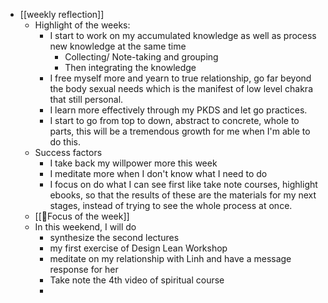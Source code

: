 - [[weekly reflection]]
    - Highlight of the weeks:
        - I start to work on my accumulated knowledge as well as process new knowledge at the same time
            - Collecting/ Note-taking and grouping
            - Then integrating the knowledge
        - I free myself more and yearn to true relationship, go far beyond the body sexual needs which is the manifest of low level chakra that still personal.
        - I learn more effectively through my PKDS and let go practices.
        - I start to go from top to down, abstract to concrete, whole to parts, this will be a tremendous growth for me when I'm able to do this.
    - Success factors
        - I take back my willpower more this week
        - I meditate more when I don't know what I need to do
        - I focus on do what I can see first like take note courses, highlight ebooks, so that the results of these are the materials for my next stages, instead of trying to see the whole process at once.
    - [[🎯Focus of the week]]
    - In this weekend, I will do 
        - synthesize the second lectures
        - my first exercise of Design Lean Workshop
        - meditate on my relationship with Linh and have a message response for her
        - Take note the 4th video of spiritual course
        - 
